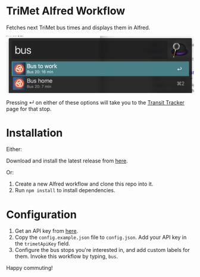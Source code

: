 # TriMet Alfred Workflow

Fetches next TriMet bus times and displays them in Alfred.

![](img/screenshot.png)

Pressing ↵ on either of these options will take you to the [Transit Tracker](https://trimet.org/#/tracker) page for that stop.

# Installation

Either:

Download and install the latest release from [here](https://github.com/davidmerrick/Alfred-TriMet-Workflow/releases).

Or: 

1. Create a new Alfred workflow and clone this repo into it.
2. Run `npm install` to install dependencies.

# Configuration

1. Get an API key from [here](https://developer.trimet.org/appid/registration/).
2. Copy the `config.example.json` file to `config.json`. Add your API key in the `trimetApiKey` field.
3. Configure the bus stops you're interested in, and add custom labels for them. Invoke this workflow by typing, `bus`.

Happy commuting!
